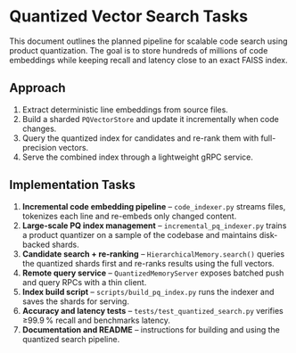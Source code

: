 # Quantized Vector Search Tasks

This document outlines the planned pipeline for scalable code search using product quantization.
The goal is to store hundreds of millions of code embeddings while keeping recall and latency
close to an exact FAISS index.

## Approach

1. Extract deterministic line embeddings from source files.
2. Build a sharded `PQVectorStore` and update it incrementally when code changes.
3. Query the quantized index for candidates and re-rank them with full-precision vectors.
4. Serve the combined index through a lightweight gRPC service.

## Implementation Tasks

1. **Incremental code embedding pipeline** – `code_indexer.py` streams files,
   tokenizes each line and re-embeds only changed content.
2. **Large-scale PQ index management** – `incremental_pq_indexer.py` trains a
   product quantizer on a sample of the codebase and maintains disk-backed shards.
3. **Candidate search + re-ranking** – `HierarchicalMemory.search()` queries the
   quantized shards first and re-ranks results using the full vectors.
4. **Remote query service** – `QuantizedMemoryServer` exposes batched push and
   query RPCs with a thin client.
5. **Index build script** – `scripts/build_pq_index.py` runs the indexer and
   saves the shards for serving.
6. **Accuracy and latency tests** – `tests/test_quantized_search.py` verifies
   ≥99.9 % recall and benchmarks latency.
7. **Documentation and README** – instructions for building and using the
   quantized search pipeline.
